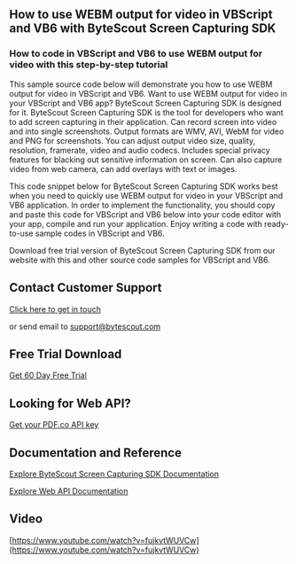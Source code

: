 ## How to use WEBM output for video in VBScript and VB6 with ByteScout Screen Capturing SDK

### How to code in VBScript and VB6 to use WEBM output for video with this step-by-step tutorial

This sample source code below will demonstrate you how to use WEBM output for video in VBScript and VB6. Want to use WEBM output for video in your VBScript and VB6 app? ByteScout Screen Capturing SDK is designed for it. ByteScout Screen Capturing SDK is the tool for developers who want to add screen capturing in their application. Can record screen into video and into single screenshots. Output formats are WMV, AVI, WebM for video and PNG for screenshots. You can adjust output video size, quality, resolution, framerate, video and audio codecs. Includes special privacy features for blacking out sensitive information on screen. Can also capture video from web camera, can add overlays with text or images.

This code snippet below for ByteScout Screen Capturing SDK works best when you need to quickly use WEBM output for video in your VBScript and VB6 application. In order to implement the functionality, you should copy and paste this code for VBScript and VB6 below into your code editor with your app, compile and run your application. Enjoy writing a code with ready-to-use sample codes in VBScript and VB6.

Download free trial version of ByteScout Screen Capturing SDK from our website with this and other source code samples for VBScript and VB6.

## Contact Customer Support

[Click here to get in touch](https://bytescout.zendesk.com/hc/en-us/requests/new?subject=ByteScout%20Screen%20Capturing%20SDK%20Question)

or send email to [support@bytescout.com](mailto:support@bytescout.com?subject=ByteScout%20Screen%20Capturing%20SDK%20Question) 

## Free Trial Download

[Get 60 Day Free Trial](https://bytescout.com/download/web-installer?utm_source=github-readme)

## Looking for Web API? 

[Get your PDF.co API key](https://pdf.co/documentation/api?utm_source=github-readme)

## Documentation and Reference

[Explore ByteScout Screen Capturing SDK Documentation](https://bytescout.com/documentation/index.html?utm_source=github-readme)

[Explore Web API Documentation](https://pdf.co/documentation/api?utm_source=github-readme)

## Video

[https://www.youtube.com/watch?v=fujkvtWUVCw](https://www.youtube.com/watch?v=fujkvtWUVCw)
